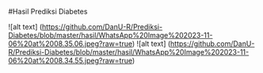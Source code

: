 #Hasil Prediksi Diabetes

![alt text] (https://github.com/DanU-R/Prediksi-Diabetes/blob/master/hasil/WhatsApp%20Image%202023-11-06%20at%2008.35.06.jpeg?raw=true)
![alt text] (https://github.com/DanU-R/Prediksi-Diabetes/blob/master/hasil/WhatsApp%20Image%202023-11-06%20at%2008.34.55.jpeg?raw=true)

